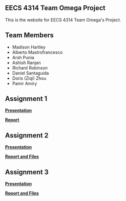 ## EECS 4314 Team Omega Project

This is the website for EECS 4314 Team Omega's Project.

## Team Members
* Madison Hartley
* Alberto Mastrofrancesco
* Arsh Punia 
* Ashish Ranjan
* Richard Robinson
* Daniel Santaguida
* Doris (Ziqi) Zhou
* Pamir Amiry

## Assignment 1
**[Presentation](https://docs.google.com/presentation/d/e/2PACX-1vR8DF8MUieJSkF7oBFyLfJ-x-74QkmsgBn6HrkK-2ZJ-7mYhEJqjgyLQmGtLIEwB3mBuDcBS_YiPk9I/pub?start=false&loop=false&delayms=3000)**

**[Report](https://github.com/EECS-4314-Team-Omega/Project/raw/main/EECS_4314_Assignment_1-3.pdf)**

## Assignment 2
**[Presentation](https://docs.google.com/presentation/d/e/2PACX-1vRdFSyFE8wbubezvXTxbWf9THw8Ku5fdtaZ1Jg8B40aj4jSqjQfFqgV06JNmjqGXYyU8CehKoMTo2Bw/pub?start=false&loop=false&delayms=3000)**

**[Report and Files](https://github.com/EECS-4314-Team-Omega/Project/raw/main/a2.zip)**

## Assignment 3
**[Presentation](https://docs.google.com/presentation/d/e/2PACX-1vR9uWMZ1Kf3vidnNGxPFvAwEV4ltJpSBAm9ao3ni01Z3IbhHGdkG7AV_vVGPSMUG46wduLwJ6ccp-pm/pub?start=false&loop=false&delayms=5000)**

**[Report and Files](https://github.com/EECS-4314-Team-Omega/Project/tree/main/a3)**
